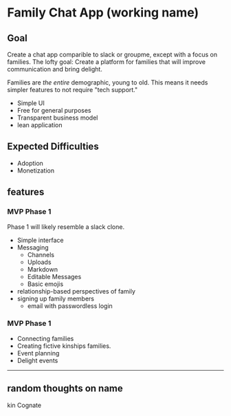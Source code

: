 # Family Chat App (working name)

## Goal

Create a chat app comparible to slack or groupme, except with a focus on families.
The lofty goal: Create a platform for families that will improve communication and bring delight.

Families are _the entire_ demographic, young to old.
This means it needs simpler features to not require "tech support."

- Simple UI
- Free for general purposes
- Transparent business model
- lean application

## Expected Difficulties

- Adoption
- Monetization


## features

### MVP Phase 1

Phase 1 will likely resemble a slack clone.

- Simple interface
- Messaging
  - Channels
  - Uploads
  - Markdown
  - Editable Messages
  - Basic emojis
- relationship-based perspectives of family
- signing up family members
  - email with passwordless login

### MVP Phase 1

- Connecting families
- Creating fictive kinships families.
- Event planning
- Delight events


---

## random thoughts on name

kin
Cognate
